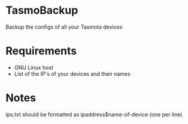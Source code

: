 # TasmoBackup
Backup the configs of all your Tasmota devices

# Requirements

* GNU Linux host
* List of the IP's of your devices and their names

# Notes
ips.txt should be formatted as ipaddress$name-of-device (one per line)
